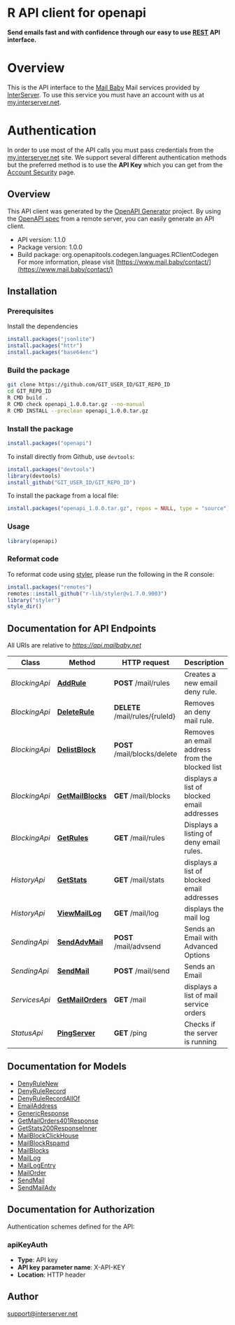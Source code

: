 # R API client for openapi

**Send emails fast and with confidence through our easy to use [REST](https://en.wikipedia.org/wiki/Representational_state_transfer) API interface.**
# Overview
This is the API interface to the [Mail Baby](https//mail.baby/) Mail services provided by [InterServer](https://www.interserver.net). To use this service you must have an account with us at [my.interserver.net](https://my.interserver.net).
# Authentication
In order to use most of the API calls you must pass credentials from the [my.interserver.net](https://my.interserver.net/) site.
We support several different authentication methods but the preferred method is to use the **API Key** which you can get from the [Account Security](https://my.interserver.net/account_security) page.


## Overview
This API client was generated by the [OpenAPI Generator](https://openapi-generator.tech) project. By using the [OpenAPI spec](https://openapis.org) from a remote server, you can easily generate an API client.

- API version: 1.1.0
- Package version: 1.0.0
- Build package: org.openapitools.codegen.languages.RClientCodegen
For more information, please visit [https://www.mail.baby/contact/](https://www.mail.baby/contact/)

## Installation

### Prerequisites

Install the dependencies

```R
install.packages("jsonlite")
install.packages("httr")
install.packages("base64enc")
```

### Build the package

```sh
git clone https://github.com/GIT_USER_ID/GIT_REPO_ID
cd GIT_REPO_ID
R CMD build .
R CMD check openapi_1.0.0.tar.gz --no-manual
R CMD INSTALL --preclean openapi_1.0.0.tar.gz
```

### Install the package

```R
install.packages("openapi")
```

To install directly from Github, use `devtools`:
```R
install.packages("devtools")
library(devtools)
install_github("GIT_USER_ID/GIT_REPO_ID")
```

To install the package from a local file:
```R
install.packages("openapi_1.0.0.tar.gz", repos = NULL, type = "source")
```

### Usage

```R
library(openapi)
```

### Reformat code

To reformat code using [styler](https://styler.r-lib.org/index.html), please run the following in the R console:

```R
install.packages("remotes")
remotes::install_github("r-lib/styler@v1.7.0.9003")
library("styler")
style_dir()
```

## Documentation for API Endpoints

All URIs are relative to *https://api.mailbaby.net*

Class | Method | HTTP request | Description
------------ | ------------- | ------------- | -------------
*BlockingApi* | [**AddRule**](docs/BlockingApi.md#AddRule) | **POST** /mail/rules | Creates a new email deny rule.
*BlockingApi* | [**DeleteRule**](docs/BlockingApi.md#DeleteRule) | **DELETE** /mail/rules/{ruleId} | Removes an deny mail rule.
*BlockingApi* | [**DelistBlock**](docs/BlockingApi.md#DelistBlock) | **POST** /mail/blocks/delete | Removes an email address from the blocked list
*BlockingApi* | [**GetMailBlocks**](docs/BlockingApi.md#GetMailBlocks) | **GET** /mail/blocks | displays a list of blocked email addresses
*BlockingApi* | [**GetRules**](docs/BlockingApi.md#GetRules) | **GET** /mail/rules | Displays a listing of deny email rules.
*HistoryApi* | [**GetStats**](docs/HistoryApi.md#GetStats) | **GET** /mail/stats | displays a list of blocked email addresses
*HistoryApi* | [**ViewMailLog**](docs/HistoryApi.md#ViewMailLog) | **GET** /mail/log | displays the mail log
*SendingApi* | [**SendAdvMail**](docs/SendingApi.md#SendAdvMail) | **POST** /mail/advsend | Sends an Email with Advanced Options
*SendingApi* | [**SendMail**](docs/SendingApi.md#SendMail) | **POST** /mail/send | Sends an Email
*ServicesApi* | [**GetMailOrders**](docs/ServicesApi.md#GetMailOrders) | **GET** /mail | displays a list of mail service orders
*StatusApi* | [**PingServer**](docs/StatusApi.md#PingServer) | **GET** /ping | Checks if the server is running


## Documentation for Models

 - [DenyRuleNew](docs/DenyRuleNew.md)
 - [DenyRuleRecord](docs/DenyRuleRecord.md)
 - [DenyRuleRecordAllOf](docs/DenyRuleRecordAllOf.md)
 - [EmailAddress](docs/EmailAddress.md)
 - [GenericResponse](docs/GenericResponse.md)
 - [GetMailOrders401Response](docs/GetMailOrders401Response.md)
 - [GetStats200ResponseInner](docs/GetStats200ResponseInner.md)
 - [MailBlockClickHouse](docs/MailBlockClickHouse.md)
 - [MailBlockRspamd](docs/MailBlockRspamd.md)
 - [MailBlocks](docs/MailBlocks.md)
 - [MailLog](docs/MailLog.md)
 - [MailLogEntry](docs/MailLogEntry.md)
 - [MailOrder](docs/MailOrder.md)
 - [SendMail](docs/SendMail.md)
 - [SendMailAdv](docs/SendMailAdv.md)


## Documentation for Authorization


Authentication schemes defined for the API:
### apiKeyAuth

- **Type**: API key
- **API key parameter name**: X-API-KEY
- **Location**: HTTP header


## Author

support@interserver.net
